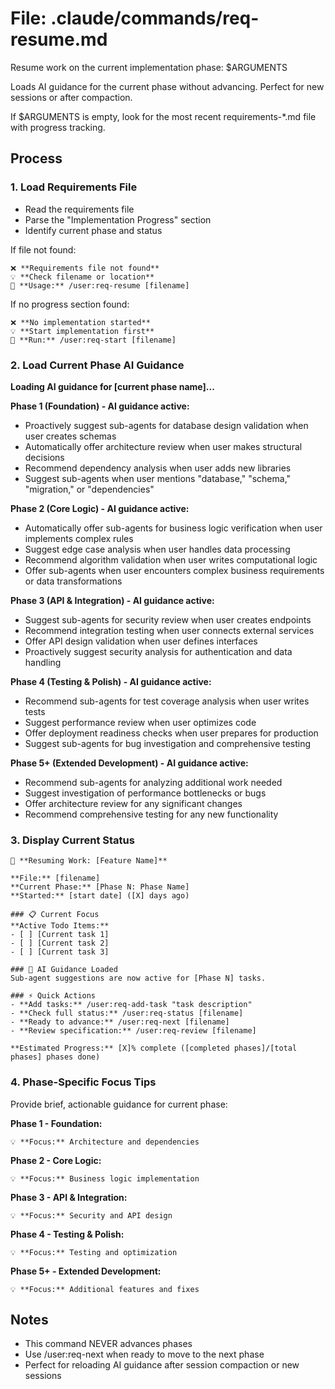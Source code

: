 # File: .claude/commands/req-resume.md

Resume work on the current implementation phase: $ARGUMENTS

Loads AI guidance for the current phase without advancing. Perfect for new sessions or after compaction.

If $ARGUMENTS is empty, look for the most recent requirements-*.md file with progress tracking.

## Process

### 1. Load Requirements File
- Read the requirements file
- Parse the "Implementation Progress" section
- Identify current phase and status

If file not found:
```
❌ **Requirements file not found**
💡 **Check filename or location**
📝 **Usage:** /user:req-resume [filename]
```

If no progress section found:
```
❌ **No implementation started**
💡 **Start implementation first**
📝 **Run:** /user:req-start [filename]
```

### 2. Load Current Phase AI Guidance

**Loading AI guidance for [current phase name]...**

**Phase 1 (Foundation) - AI guidance active:**
- Proactively suggest sub-agents for database design validation when user creates schemas
- Automatically offer architecture review when user makes structural decisions  
- Recommend dependency analysis when user adds new libraries
- Suggest sub-agents when user mentions "database," "schema," "migration," or "dependencies"

**Phase 2 (Core Logic) - AI guidance active:**
- Automatically offer sub-agents for business logic verification when user implements complex rules
- Suggest edge case analysis when user handles data processing
- Recommend algorithm validation when user writes computational logic
- Offer sub-agents when user encounters complex business requirements or data transformations

**Phase 3 (API & Integration) - AI guidance active:**
- Suggest sub-agents for security review when user creates endpoints
- Recommend integration testing when user connects external services
- Offer API design validation when user defines interfaces
- Proactively suggest security analysis for authentication and data handling

**Phase 4 (Testing & Polish) - AI guidance active:**
- Recommend sub-agents for test coverage analysis when user writes tests
- Suggest performance review when user optimizes code
- Offer deployment readiness checks when user prepares for production
- Suggest sub-agents for bug investigation and comprehensive testing

**Phase 5+ (Extended Development) - AI guidance active:**
- Recommend sub-agents for analyzing additional work needed
- Suggest investigation of performance bottlenecks or bugs
- Offer architecture review for any significant changes
- Recommend comprehensive testing for any new functionality

### 3. Display Current Status
```
🔄 **Resuming Work: [Feature Name]**

**File:** [filename]
**Current Phase:** [Phase N: Phase Name]
**Started:** [start date] ([X] days ago)

### 📋 Current Focus
**Active Todo Items:**
- [ ] [Current task 1]
- [ ] [Current task 2]
- [ ] [Current task 3]

### 🤖 AI Guidance Loaded
Sub-agent suggestions are now active for [Phase N] tasks.

### ⚡ Quick Actions
- **Add tasks:** /user:req-add-task "task description"
- **Check full status:** /user:req-status [filename]
- **Ready to advance:** /user:req-next [filename]
- **Review specification:** /user:req-review [filename]

**Estimated Progress:** [X]% complete ([completed phases]/[total phases] phases done)
```

### 4. Phase-Specific Focus Tips
Provide brief, actionable guidance for current phase:

**Phase 1 - Foundation:**
```
💡 **Focus:** Architecture and dependencies
```

**Phase 2 - Core Logic:**
```
💡 **Focus:** Business logic implementation
```

**Phase 3 - API & Integration:**
```
💡 **Focus:** Security and API design
```

**Phase 4 - Testing & Polish:**
```
💡 **Focus:** Testing and optimization
```

**Phase 5+ - Extended Development:**
```
💡 **Focus:** Additional features and fixes
```

## Notes
- This command NEVER advances phases
- Use /user:req-next when ready to move to the next phase
- Perfect for reloading AI guidance after session compaction or new sessions